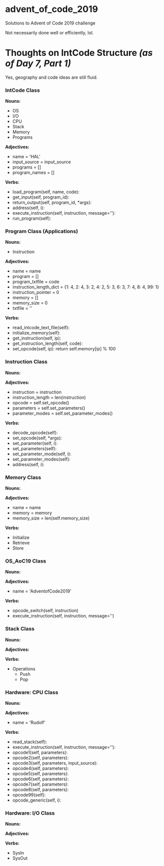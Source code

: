 # advent_of_code_2019
 Solutions to Advent of Code 2019 challenge

 Not necessarily done well or efficiently, lol.
 
#

# Thoughts on IntCode Structure _(as of Day 7, Part 1)_

Yes, geography and code ideas are still fluid.

### IntCode Class
**Nouns:**
- OS
- I/O
- CPU
- Stack
- Memory
- Programs

**Adjectives:**
- name = 'HAL'
- input_source = input_source
- programs = []
- program_names = []

**Verbs:**
- load_program(self, name, code):
- get_input(self, program_id):
- return_output(self, program_id, *args):
- address(self, i):
- execute_instruction(self, instruction, message=''):
- run_program(self):

        
### Program Class (Applications)
**Nouns:**
- Instruction

**Adjectives:**
- name = name
- program = []
- program_txtfile = code
- instruction_length_dict = {1: 4, 2: 4, 3: 2, 4: 2, 5: 3, 6: 3, 7: 4, 8: 4, 99: 1}
- instruction_pointer = 0
- memory = []
- memory_size = 0
- txtfile = ''

**Verbs:**
- read_intcode_text_file(self):
- initialize_memory(self):
- get_instruction(self, ip):
- get_instruction_length(self, code):
- set_opcode(self, ip):
        return self.memory[ip] % 100

### Instruction Class
**Nouns:**

**Adjectives:**
- instruction = instruction
- instruction_length = len(instruction)
- opcode = self.set_opcode()
- parameters = self.set_parameters()
- parameter_modes = self.set_parameter_modes()

**Verbs:**
- decode_opcode(self):
- set_opcode(self, *args):
- set_parameter(self, i):
- set_parameters(self):
- set_parameter_mode(self, i):
- set_parameter_modes(self):
- address(self, i):

### Memory Class
**Nouns:**

**Adjectives:**
- name = name
- memory = memory
- memory_size = len(self.memory_size)  

**Verbs:**
- Initialize
- Retrieve
- Store

### OS_AoC19 Class
**Nouns:**

**Adjectives:**
- name = 'AdventofCode2019'

**Verbs:**
- opcode_switch(self, instruction)
- execute_instruction(self, instruction, message='')

### Stack Class
**Nouns:**

**Adjectives:**

**Verbs:**
- Operations
    - Push
    - Pop

### Hardware:  CPU Class
**Nouns:**

**Adjectives:**
- name = 'Rudolf'

**Verbs:**
- read_stack(self):
- execute_instruction(self, instruction, message=''):
- opcode1(self, parameters):
- opcode2(self, parameters):
- opcode3(self, parameters, input_source):
- opcode4(self, parameters):
- opcode5(self, parameters):
- opcode6(self, parameters):
- opcode7(self, parameters):
- opcode8(self, parameters):
- opcode99(self):
- opcode_generic(self, i):

### Hardware:  I/O Class
**Nouns:**

**Adjectives:**

**Verbs:**
- SysIn
- SysOut
